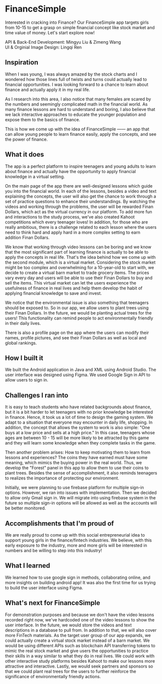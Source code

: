 # FinanceSimple

Interested in cracking into Finance? Our FinanceSimple app targets girls from 10-15 to get a grasp on simple financial concept like stock market and time value of money. Let's start explore now!

API & Back-End Development: Mingyu Liu & Zimeng Wang  
UI & Orginial Image Design: Lingqi Ren

## Inspiration
When I was young, I was always amazed by the stock charts and I wondered how those lines full of twists and turns could actually lead to financial opportunities. I was looking forward to a chance to learn about finance and actually apply it in my real life. 

As I research into this area, I also notice that many females are scared by the numbers and seemingly complicated math in the financial world. As many finance lessons are hard to understand and boring, I also believe that we lack interactive approaches to educate the younger population and expose them to the basics of finance. 

This is how we come up with the idea of FinanceSimple —— an app that can allow young people to learn finance easily, apply the concepts, and see the power of finance.

## What it does
The app is a perfect platform to inspire teenagers and young adults to learn about finance and actually have the opportunity to apply financial knowledge in a virtual setting. 

On the main page of the app there are well-designed lessons which guide you into the financial world. In each of the lessons, besides a video and text explaining the concepts, the user will also get the chance to work through a set of practice questions to enhance their understandings. By watching the videos and working through the problems, the user will be rewarded Finan Dollars, which act as the virtual currency in our platform. To add more fun and interactions to the study process, we've also created Kahoot competitions which every teenager loves! In addition, for those who are really ambitious, there is a challenge related to each lesson where the users need to think hard and apply hard in a more complex setting to earn addition Finan Dollars. 

We know that working through video lessons can be boring and we know that the most significant part of learning finance is actually to be able to apply the concepts in real life. That's the idea behind how we come up with the second module, which is a virtual market. Considering the stock market might be too complex and overwhelming for a 10-year-old to start with, we decide to create a virtual barn market to trade grocery items. The prices vary every day and users will be able to use their Finan Dollars to buy and sell the items. This virtual market can let the users experience the usefulness of finance in real lives and help them develop the habit of applying financial knowledge to save and invest. 

We notice that the environmental issue is also something that teenagers should be exposed to. So in our app, we allow users to plant trees using their Finan Dollars. In the future, we would be planting actual trees for the users! This functionality can remind people to act environmentally friendly in their daily lives.

There is also a profile page on the app where the users can modify their names, profile pictures, and see their Finan Dollars as well as local and global rankings. 

## How I built it
We built the Android application in Java and XML using Android Studio. The user interface was designed using Figma. We used Google Sign in API to allow users to sign in. 

## Challenges I ran into
It is easy to teach students who have related backgrounds about finance, but it is a bit harder to let teenagers with no prior knowledge be interested in finance. Hence, it took us a lot of time to design the gaming system. We adapt to a situation that everyone may encounter in daily life, shopping. In addition, the concept that allows the system to work is also simple: "One buys at a low price and sells at a high price." In this case, teenagers whose ages are between 10 - 15 will be more likely to be attracted by this game and they will learn some knowledge when they complete tasks in the game. 

Then another problem arises: How to keep motivating them to learn from lessons and experiences? The coins they have earned must have some meaning, which mimics the buying power in the real world. Thus, we develop the "Forest" panel in this app to allow them to use their coins to plant trees. Besides the sense of accomplishment, it also reminds teenagers to realizes the importance of protecting our environment.

Initially, we were planning to use firebase platform for multiple sign-in options. However, we ran into issues with implementation. Then we decided to allow only Gmail sign in. We will migrate into using firebase system in the future so multiple sign-in options will be allowed as well as the accounts will be better monitored. 

## Accomplishments that I'm proud of
We are really proud to come up with this social entrepreneurial idea to support young girls in the finance/fintech industries. We believe, with this early exposure to the industry, more and more girls will be interested in numbers and be willing to step into this industry! 

## What I learned
We learned how to use google sign in methods, collaborating online, and more insights on building android app! It was also the first time for us trying to build the user interface using Figma. 

## What's next for FinanceSimple
For demonstration purposes and because we don't have the video lessons recorded right now, we've hardcoded one of the video lessons to show the user interface. In the future, we would store the videos and text descriptions in a database to pull from. In addition to that, we will also cover more FinTech materials. As the target user group of our app expands, we could actually create a virtual stock market instead of a barn market. We would be using different APIs such as blockchain API transferring tokens to mimic the real stock market and give users the opportunities to practice their skills in a way similar to what they do in real lives. We could work with other interactive study platforms besides Kahoot to make our lessons more attractive and interactive. Lastly, we would seek partners and sponsors so that we could plant real trees for the users to further reinforce the significance of environmentally friendly actions. 


